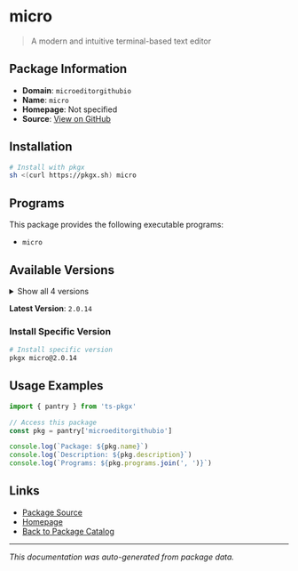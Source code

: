 # micro

> A modern and intuitive terminal-based text editor

## Package Information

- **Domain**: `microeditorgithubio`
- **Name**: `micro`
- **Homepage**: Not specified
- **Source**: [View on GitHub](https://github.com/pkgxdev/pantry/tree/main/projects/micro-editor.github.io/package.yml)

## Installation

```bash
# Install with pkgx
sh <(curl https://pkgx.sh) micro
```

## Programs

This package provides the following executable programs:

- `micro`

## Available Versions

<details>
<summary>Show all 4 versions</summary>

- `2.0.14`, `2.0.13`, `2.0.12`, `2.0.11`

</details>

**Latest Version**: `2.0.14`

### Install Specific Version

```bash
# Install specific version
pkgx micro@2.0.14
```

## Usage Examples

```typescript
import { pantry } from 'ts-pkgx'

// Access this package
const pkg = pantry['microeditorgithubio']

console.log(`Package: ${pkg.name}`)
console.log(`Description: ${pkg.description}`)
console.log(`Programs: ${pkg.programs.join(', ')}`)
```

## Links

- [Package Source](https://github.com/pkgxdev/pantry/tree/main/projects/micro-editor.github.io/package.yml)
- [Homepage](#)
- [Back to Package Catalog](../package-catalog.md)

---

*This documentation was auto-generated from package data.*

